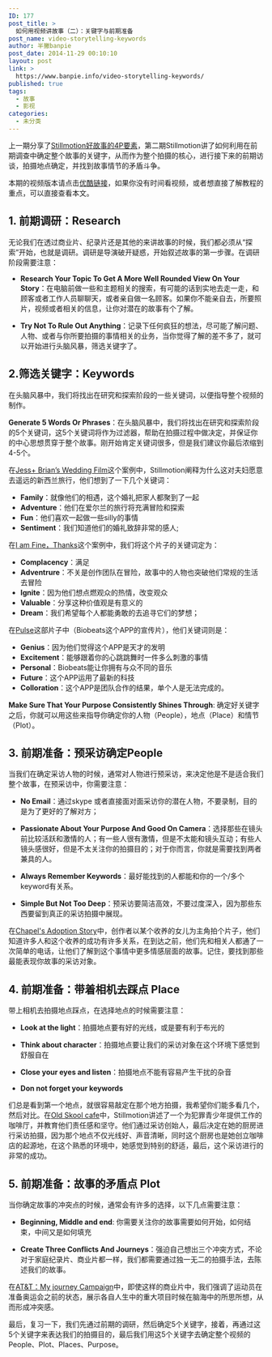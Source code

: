 ```yaml
---
ID: 177
post_title: >
  如何用视频讲故事（二）：关键字与前期准备
post_name: video-storytelling-keywords
author: 半撇banpie
post_date: 2014-11-29 00:10:10
layout: post
link: >
  https://www.banpie.info/video-storytelling-keywords/
published: true
tags:
  - 故事
  - 影视
categories:
  - 未分类
---
```

上一期分享了[Stillmotion好故事的4P要素][1]，第二期Stillmotion讲了如何利用在前期调查中确定整个故事的关键字，从而作为整个拍摄的核心，进行接下来的前期访谈，拍摄地点确定，并找到故事情节的矛盾斗争。

本期的视频版本请点击[优酷链接][2]，如果你没有时间看视频，或者想直接了解教程的重点，可以直接查看本文。

## 1\. 前期调研：Research

无论我们在透过商业片、纪录片还是其他的来讲故事的时候，我们都必须从“探索”开始，也就是调研。调研是导演破开疑惑，开始叙述故事的第一步骤。在调研阶段需要注意：

*   **Research Your Topic To Get A More Well Rounded View On Your Story**：在电脑前做一些和主题相关的搜索，有可能的话到实地去走一走，和顾客或者工作人员聊聊天，或者亲自做一名顾客。如果你不能亲自去，所要照片，视频或者相关的信息，让你对潜在的故事有个了解。

*   **Try Not To Rule Out Anything**：记录下任何疯狂的想法，尽可能了解问题、人物、或者与你所要拍摄的事情相关的业务，当你觉得了解的差不多了，就可以开始进行头脑风暴，筛选关键字了。

## 2\.筛选关键字：Keywords

在头脑风暴中，我们将找出在研究和探索阶段的一些关键词，以便指导整个视频的制作。

**Generate 5 Words Or Phrases**：在头脑风暴中，我们将找出在研究和探索阶段的5个关键词，这5个关键词将作为过滤器，帮助在拍摄过程中做决定，并保证你的中心思想贯穿于整个故事。刚开始肯定关键词很多，但是我们建议你最后浓缩到4-5个。

在[Jess+ Brian’s Wedding Film][3]这个案例中，Stillmotion阐释为什么这对夫妇愿意去遥远的新西兰旅行，他们想到了一下几个关键词：

*   **Family**：就像他们的相遇，这个婚礼把家人都聚到了一起
*   **Adventure**：他们在爱尔兰的旅行将充满冒险和探索
*   **Fun**：他们喜欢一起做一些silly的事情
*   **Sentiment**：我们知道他们的婚礼致辞非常的感人;

在[I am Fine，Thanks][4]这个案例中，我们将这个片子的关键词定为：

*   **Complacency**：满足
*   **Adventrure**：不关是创作团队在冒险，故事中的人物也突破他们常规的生活去冒险
*   **Ignite**：因为他们想点燃观众的热情，改变观众
*   **Valuable**：分享这种价值观是有意义的
*   **Dream**：我们希望每个人都能勇敢的去追寻它们的梦想；

在[Pulse][5]这部片子中（Biobeats这个APP的宣传片），他们关键词则是：

*   **Genius**：因为他们觉得这个APP是天才的发明
*   **Excitement**：能够跟着你的心跳跳舞时一件多么刺激的事情
*   **Personal**：Biobeats能让你拥有与众不同的音乐
*   **Future**：这个APP运用了最新的科技
*   **Colloration**：这个APP是团队合作的结果，单个人是无法完成的。

**Make Sure That Your Purpose Consistently Shines Through**: 确定好关键字之后，你就可以用这些来指导你确定你的人物（People），地点（Place）和情节（Plot）。

## 3\. 前期准备：预采访确定People

当我们在确定采访人物的时候，通常对人物进行预采访，来决定他是不是适合我们整个故事，在预采访中，你需要注意：

*   **No Email**：通过skype 或者直接面对面采访你的潜在人物，不要录制，目的是为了更好的了解对方；

*   **Passionate About Your Purpose And Good On Camera**：选择那些在镜头前比较活跃和激情的人；有一些人很有激情，但是不太能和镜头互动；有些人镜头感很好，但是不太关注你的拍摄目的；对于你而言，你就是需要找到两者兼具的人。

*   **Always Remember Keywords**：最好能找到的人都能和你的一个/多个keyword有关系。

*   **Simple But Not Too Deep**：预采访要简洁高效，不要过度深入，因为那些东西要留到真正的采访拍摄中展现。

在[Chapel's Adoption Story][6]中，创作者以某个收养的女儿为主角拍个片子，他们知道许多人和这个收养的成功有许多关系，在到达之前，他们先和相关人都通了一次简单的电话，让他们了解到这个事情中更多情感层面的故事。记住，要找到那些最能表现你故事的采访对象。

## 4\. 前期准备：带着相机去踩点 Place

带上相机去拍摄地点踩点，在选择地点的时候需要注意：

*   **Look at the light**：拍摄地点要有好的光线，或是要有利于布光的

*   **Think about character**：拍摄地点要让我们的采访对象在这个环境下感觉到舒服自在

*   **Close your eyes and listen**：拍摄地点不能有容易产生干扰的杂音

*   **Don not forget your keywords**

们总是看到第一个地点，就很容易敲定在那个地方拍摄，我希望你们能多看几个，然后对比。在[Old Skool cafe][7]中，Stillmotion讲述了一个为犯罪青少年提供工作的咖啡厅，并教育他们责任感和坚守。他们通过采访创始人，最后决定在她的厨房进行采访拍摄，因为那个地点不仅光线好、声音清晰，同时这个厨房也是她创立咖啡店的起源地，在这个熟悉的环境中，她感觉到特别的舒适，最后，这个采访进行的非常的成功。

## 5\. 前期准备：故事的矛盾点 Plot

当你确定故事的冲突点的时候，通常会有许多的选择，以下几点需要注意：

*   **Beginning, Middle and end**: 你需要关注你的故事需要如何开始，如何结束，中间又是如何填充

*   **Create Three Conflicts And Journeys**：强迫自己想出三个冲突方式，不论对于家庭纪录片、商业片都一样，我们都需要通过独一无二的拍摄手法，去陈述我们的故事。

在[AT&T：My journey Campaign][8]中，即使这样的商业片中，我们强调了运动员在准备奥运会之前的状态，展示各自人生中的重大项目时候在脑海中的所思所想，从而形成冲突感。

最后，复习一下，我们先通过前期的调研，然后确定5个关键字，接着，再通过这5个关键字来表达我们的拍摄目的，最后我们用这5个关键字去确定整个视频的People、Plot、Places、Purpose。

 [1]: http://www.banpie.info/video-storytelling-4p/
 [2]: http://v.youku.com/v_show/id_XNTY4ODExOTAw.html?from=y1.2-1-87.3.1-2.1-1-1-0
 [3]: https://vimeo.com/66854617
 [4]: http://www.imfinethanksmovie.com/
 [5]: https://vimeo.com/55772166
 [6]: https://vimeo.com/34640687
 [7]: https://vimeo.com/42108559
 [8]: https://vimeo.com/65082431
<!--stackedit_data:
eyJoaXN0b3J5IjpbLTM3MDMzODU4MV19
-->